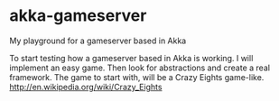 akka-gameserver
===============

My playground for a gameserver based in Akka

To start testing how a gameserver based in Akka is working. I will implement an easy game. Then look for abstractions and create a real framework.
The game to start with, will be a Crazy Eights game-like. http://en.wikipedia.org/wiki/Crazy_Eights
